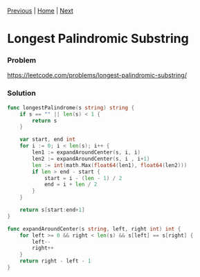 [Previous](https://github.com/albertopformoso/go-leetcode/blob/main/004-median-of-two-sorted-arrays/004-median-of-two-sorted-arrays.md) | [Home](https://github.com/albertopformoso/go-leetcode) | [Next](https://github.com/albertopformoso/go-leetcode/blob/main/006-zigzag-conversion/006-zigzag-conversion.md)

# Longest Palindromic Substring

### Problem

https://leetcode.com/problems/longest-palindromic-substring/

### Solution
```go
func longestPalindrome(s string) string {
	if s == "" || len(s) < 1 {
		return s
	}

	var start, end int
	for i := 0; i < len(s); i++ {
		len1 := expandAroundCenter(s, i, i)
		len2 := expandAroundCenter(s, i , i+1)
		len := int(math.Max(float64(len1), float64(len2)))
		if len > end - start {
			start = i - (len - 1) / 2
			end = i + len / 2
		}
	}

	return s[start:end+1]
}

func expandAroundCenter(s string, left, right int) int {
	for left >= 0 && right < len(s) && s[left] == s[right] {
		left--
		right++
	}
	return right - left - 1
}
```